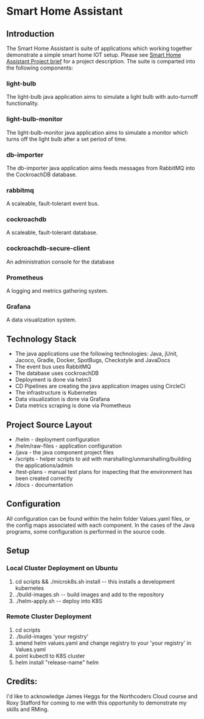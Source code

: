 # Smart Home Assistant 

## Introduction

The Smart Home Assistant is suite of applications which working together demonstrate a simple smart home IOT setup. Please see [Smart Home Assistant Project brief](./Brief.pdf) for a project description. The suite is comparted into the following components:

### light-bulb

The light-bulb java application aims to simulate a light bulb with auto-turnoff functionality.

### light-bulb-monitor

The light-bulb-monitor java application aims to simulate a monitor which turns off the light bulb after a set period of time.

### db-importer

The db-importer java application aims feeds messages from RabbitMQ into the CockroachDB database.

### rabbitmq

A scaleable, fault-tolerant event bus.

### cockroachdb

A scaleable, fault-tolerant database.

### cockroachdb-secure-client

An administration console for the database

### Prometheus

A logging and metrics gathering system.

### Grafana

A data visualization system.

## Technology Stack

- The java applications use the following technologies: Java, jUnit, Jacoco, Gradle, Docker, SpotBugs, Checkstyle and JavaDocs
- The event bus uses RabbitMQ
- The database uses cockroachDB
- Deployment is done via helm3
- CD Pipelines are creating the java application images using CircleCi
- The infrastructure is Kubernetes
- Data visualization is done via Grafana
- Data metrics scraping is done via Prometheus

## Project Source Layout

- /helm - deployment configuration
- /helm/raw-files - application configuration
- /java - the java component project files
- /scripts - helper scripts to aid with marshalling/unmarshalling/building the applications/admin
- /test-plans - manual test plans for inspecting that the environment has been created correctly
- /docs - documentation

## Configuration

All configuration can be found within the helm folder Values.yaml files, or the config maps associated with each component. In the cases of the Java programs, some configuration is performed in the source code.

## Setup

### Local Cluster Deployment on Ubuntu
1. cd scripts && ./microk8s.sh install -- this installs a development kubernetes
2. ./build-images.sh -- build images and add to the repository
3. ./helm-apply.sh -- deploy into K8S

### Remote Cluster Deployment
1. cd scripts
2. ./build-images 'your registry'
3.  amend helm values.yaml and change registry to your 'your registry' in Values.yaml
4. point kubectl to K8S cluster
5.  helm install "release-name" helm

## Credits: 

I'd like to acknowledge James Heggs for the Northcoders Cloud course and Roxy Stafford for coming to me with this opportunity to demonstrate my skills and RMing.

